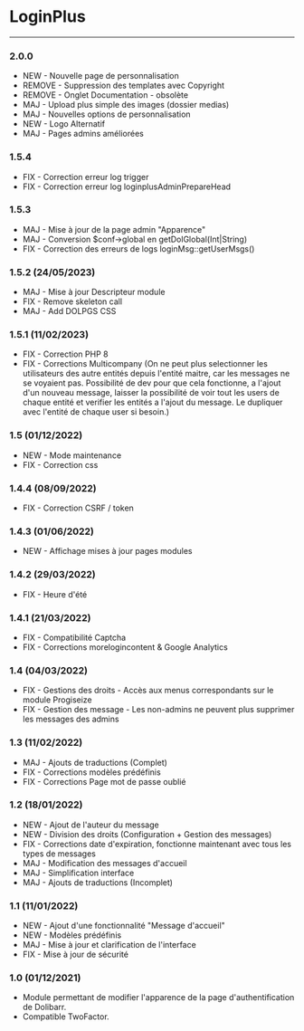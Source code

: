 # LoginPlus

[comment]: <> (TODO)
[comment]: <> (Upload des fichiers + simple)

***
### 2.0.0
* NEW - Nouvelle page de personnalisation
* REMOVE - Suppression des templates avec Copyright
* REMOVE - Onglet Documentation - obsolète
* MAJ - Upload plus simple des images (dossier medias)
* MAJ - Nouvelles options de personnalisation
* NEW - Logo Alternatif
* MAJ - Pages admins améliorées

### 1.5.4
* FIX - Correction erreur log trigger 
* FIX - Correction erreur log loginplusAdminPrepareHead

### 1.5.3
* MAJ - Mise à jour de la page admin "Apparence"
* MAJ - Conversion $conf->global en getDolGlobal(Int|String)
* FIX - Correction des erreurs de logs loginMsg::getUserMsgs()

### 1.5.2 (24/05/2023) 
* MAJ - Mise à jour Descripteur module
* FIX - Remove skeleton call
* MAJ - Add DOLPGS CSS

### 1.5.1 (11/02/2023) 
* FIX - Correction PHP 8 
* FIX - Corrections Multicompany (On ne peut plus selectionner les utilisateurs des autre entités depuis l'entité maitre, car les messages ne se voyaient pas. Possibilité de dev pour que cela fonctionne, a l'ajout d'un nouveau message, laisser la possibilité de voir tout les users de chaque entité et verifier les entités a l'ajout du message. Le dupliquer avec l'entité de chaque user si besoin.)

### 1.5 (01/12/2022) 
* NEW - Mode maintenance 
* FIX - Correction css 

### 1.4.4 (08/09/2022) 
* FIX - Correction CSRF / token 

### 1.4.3 (01/06/2022) 
* NEW - Affichage mises à jour pages modules

### 1.4.2 (29/03/2022)
* FIX - Heure d'été

### 1.4.1 (21/03/2022)
* FIX - Compatibilité Captcha
* FIX - Corrections morelogincontent & Google Analytics

### 1.4 (04/03/2022)
* FIX - Gestions des droits - Accès aux menus correspondants sur le module Progiseize
* FIX - Gestion des message - Les non-admins ne peuvent plus supprimer les messages des admins

### 1.3 (11/02/2022)
* MAJ - Ajouts de traductions (Complet)
* FIX - Corrections modèles prédéfinis
* FIX - Corrections Page mot de passe oublié

### 1.2 (18/01/2022)
* NEW - Ajout de l'auteur du message
* NEW - Division des droits (Configuration + Gestion des messages)
* FIX - Corrections date d'expiration, fonctionne maintenant avec tous les types de messages
* MAJ - Modification des messages d'accueil
* MAJ - Simplification interface
* MAJ - Ajouts de traductions (Incomplet)

### 1.1 (11/01/2022)
* NEW - Ajout d'une fonctionnalité "Message d'accueil"
* NEW - Modèles prédéfinis
* MAJ - Mise à jour et clarification de l'interface
* FIX - Mise à jour de sécurité

### 1.0 (01/12/2021)
* Module permettant de modifier l'apparence de la page d'authentification de Dolibarr.
* Compatible TwoFactor.